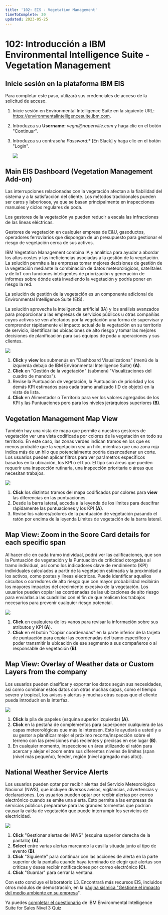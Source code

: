 ```yaml
---
title: '102: EIS - Vegetation Management'
timeToComplete: 30
updated: 2023-05-25
---
```

# 102: Introducción a IBM Environmental Intelligence Suite - Vegetation Management

## Inicie sesión en la plataforma IBM EIS

Para completar este paso, utilizará sus credenciales de acceso de la solicitud de acceso.

1.  Inicie sesión en Environmental Intelligence Suite en la siguiente URL: https://environmentalintelligencesuite.ibm.com.

2.  Introduzca su **Username:** _vegm@naperville.com_  y haga clic en el botón "Continuar".

3.  Introduzca su contraseña *Password:** [En Slack] y haga clic en el botón "Login".

    ![](./images/102/login.png)

## Main EIS Dashboard (Vegetation Management Add-on)

Las interrupciones relacionadas con la vegetación afectan a la fiabilidad del sistema y a la satisfacción del cliente. Los métodos tradicionales pueden ser caros y laboriosos, ya que se basan principalmente en inspecciones manuales y ciclos regulares de poda.

Los gestores de la vegetación ya pueden reducir a escala las infracciones de las líneas eléctricas.

Gestores de vegetación en cualquier empresa de E\&U, gasoductos, operadores ferroviarios que dispongan de un presupuesto para gestionar el riesgo de vegetación cerca de sus activos.

IBM Vegetation Management combina IA y analítica para ayudar a abordar los altos costes y las ineficiencias asociadas a la gestión de la vegetación. La solución permite a las empresas tomar mejores decisiones de gestión de la vegetación mediante la combinación de datos meteorológicos, satelitales y de IoT con funciones inteligentes de priorización y generación de informes sobre dónde está invadiendo la vegetación y podría poner en riesgo la red.

La solución de gestión de la vegetación es un componente adicional de Environmental Intelligence Suite (EIS).

La solución aprovecha la inteligencia artificial (IA) y los análisis avanzados para proporcionar a las empresas de servicios públicos u otras compañías cuyos activos se ven afectados por la vegetación una forma de supervisar y comprender rápidamente el impacto actual de la vegetación en su territorio de servicio, identificar las ubicaciones de alto riesgo y tomar las mejores decisiones de planificación para sus equipos de poda u operaciones y sus clientes.

<QuizAlert text="Material del concurso: preste atención a las opciones disponibles"/>

![](./images/102/veg-summary.png)

1.  **Click** y **view** los submenús en "Dashboard Visualizations" (menú de la izquierda debajo de IBM Environmental Intelligence Suite) **(A)**.
2.  **Click** en "Gestión de la vegetación" (submenú "Visualizaciones del cuadro de mandos").
3.  Revise la Puntuación de vegetación, la Puntuación de prioridad y los demás KPI estimados para cada tramo analizado (ID de objeto) en la vista de lista.
4.  **Click** en Alimentador o Territorio para ver los valores agregados de los KPI y las Puntuaciones pero para los niveles jerárquicos superiores **(B)**.

## Vegetation Management Map View

También hay una vista de mapa que permite a nuestros gestores de vegetación ver una vista codificada por colores de la vegetación en todo su territorio. En este caso, las zonas verdes indican tramos en los que es menos probable que la vegetación sea un hilo, mientras que una zona roja indica más de un hilo que potencialmente podría desencadenar un corte. Los usuarios pueden aplicar filtros para ver parámetros específicos basados en la ubicación, los KPI o el tipo. El tipo son áreas que pueden requerir una inspección rutinaria, una inspección prioritaria o áreas que necesitan trabajos.

![](./images/102/veg-map.png)

1.  **Click** los distintos tramos del mapa codificados por colores para **view** las diferencias en las puntuaciones.
2.  Desde la barra lateral, acceda a la leyenda de los límites para descifrar rápidamente las puntuaciones y los KPI **(A)**.
3.  Revise los valores/colores de la puntuación de vegetación pasando el ratón por encima de la leyenda Límites de vegetación de la barra lateral.

## Map View: Zoom in the Score Card details for each specific span

Al hacer clic en cada tramo individual, podrá ver las calificaciones, que son la Puntuación de vegetación y la Puntuación de criticidad otorgadas al tramo individual, así como los indicadores clave de rendimiento (KPI) individuales calculados a partir de la vegetación estimada y la proximidad a los activos, como postes y líneas eléctricas. Puede identificar aquellos circuitos o corredores de alto riesgo que con mayor probabilidad recibirán los mayores impactos del crecimiento excesivo de la vegetación. Los usuarios pueden copiar las coordenadas de las ubicaciones de alto riesgo para enviarlas a las cuadrillas con el fin de que realicen los trabajos necesarios para prevenir cualquier riesgo potencial.

![](./images/102/veg-mapview.png)

1.  **Click** en cualquiera de los vanos para revisar la información sobre sus atributos y KPI **(A**).
2.  **Click** en el botón "Copiar coordenadas" en la parte inferior de la tarjeta de puntuación para copiar las coordenadas del tramo específico y poder transmitir la ubicación de ese segmento a sus compañeros o al responsable de vegetación **(B)**.

## Map View: Overlay of Weather data or Custom Layers from the company

Los usuarios pueden clasificar y exportar los datos según sus necesidades, así como combinar estos datos con otras muchas capas, como el tiempo severo y tropical, los avisos y alertas y muchas otras capas que el cliente pueda introducir en la interfaz.

![](./images/102/veg-mapviewoverlay.png)

1.  **Click** la pila de papeles (esquina superior izquierda) **(A)**.
2.  **Click** en la pestaña de complementos para superponer cualquiera de las capas meteorológicas que más le interesen. Esto le ayudará a usted y a su gestor a planificar mejor el próximo recorte/inspección sobre el terreno con las previsiones más recientes y precisas en ese lugar **(B)**.
3.  En cualquier momento, inspeccione un área utilizando el ratón para acercar y alejar el zoom entre sus diferentes niveles de límites (span (nivel más pequeño), feeder, región (nivel agregado más alto)).

## National Weather Service Alerts

Los usuarios pueden optar por recibir alertas del Servicio Meteorológico Nacional (NWS), que incluyen diversos avisos, vigilancias, advertencias y declaraciones. Los usuarios pueden optar por recibir alertas por correo electrónico cuando se emite una alerta. Esto permite a las empresas de servicios públicos prepararse para las grandes tormentas que podrían causar la caída de vegetación que puede interrumpir los servicios de electricidad.

<QuizAlert text="Material del concurso: presta atención a todos los eventos y a la gravedad"/>

![](./images/102/veg-alert.png)

1.  **Click** "Gestionar alertas del NWS" (esquina superior derecha de la pantalla) **(A)**.
2.  **Select** entre varias alertas marcando la casilla situada junto al tipo de evento **(B)**.
3.  **Click** "Siguiente" para continuar con las acciones de alerta en la parte superior de la pantalla cuando haya terminado de elegir qué alertas son críticas y desea recibir notificaciones por correo electrónico **(C)**.
4.  **Click** "Guardar" para cerrar la ventana.

Con esto concluye el laboratorio L3. Encontrará más recursos EIS, incluidos otros módulos de demostración, en la [página sísmica "Gestione el impacto del medio ambiente en su empresa](https://ibm.seismic.com/Link/Content/DCQMFdmRcMDTqG9Q9733FW94Fc4V)".

Ya puedes [completar el cuestionario](https://learn.ibm.com/course/view.php?id=12079) de IBM Environmental Intelligence Suite for Sales Nivel 3 Quiz
